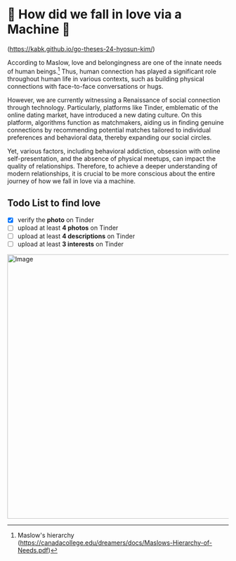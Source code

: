 # 💝 How did we fall in love via a Machine 🤖

(https://kabk.github.io/go-theses-24-hyosun-kim/)

According to Maslow, love and belongingness are one of the innate needs of human beings.[^1]
Thus, human connection has played a significant role throughout human life in various contexts, such as building physical connections with face-to-face conversations or hugs.

However, we are currently witnessing a Renaissance of social connection through technology. Particularly, platforms like Tinder, emblematic of the online dating market, have introduced a new dating culture. On this platform, algorithms function as matchmakers, aiding us in finding genuine connections by recommending potential matches tailored to individual preferences and behavioral data, thereby expanding our social circles.

Yet, various factors, including behavioral addiction, obsession with online self-presentation, and the absence of physical meetups, can impact the quality of relationships. Therefore, to achieve a deeper understanding of modern relationships, it is crucial to be more conscious about the entire journey of how we fall in love via a machine. 

## Todo List to find love
- [x] verify the **photo** on Tinder
- [ ] upload at least **4 photos** on Tinder
- [ ] upload at least **4 descriptions** on Tinder
- [ ] upload at least **3 interests** on Tinder

<img width="600" alt="Image" src="https://github.com/user-attachments/assets/01e8572b-946a-4fe1-a11b-9593a69702d1" />

[^1]: Maslow's hierarchy (https://canadacollege.edu/dreamers/docs/Maslows-Hierarchy-of-Needs.pdf)
